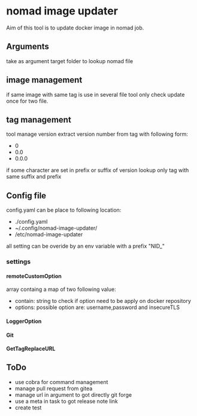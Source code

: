 # nomad image updater

Aim of this tool is to update docker image in nomad job.

## Arguments

take as argument target folder to lookup nomad file

## image management

if same image with same tag is use in several file tool only check update once for two file.

## tag management

tool manage version extract version number from tag with following form:

- 0
- 0.0
- 0.0.0

if some character are set in prefix or suffix of version lookup only tag with same suffix and prefix

## Config file

config.yaml can be place to following location:

- ./config.yaml
- ~/.config/nomad-image-updater/
- /etc/nomad-image-updater

all setting can be overide by an env variable with a prefix "NID\_"

### settings

#### remoteCustomOption

array containg a map of two following value:

- contain: string to check if option need to be apply on docker repository
- options: possible option are: username,password and insecureTLS

#### LoggerOption

#### Git

#### GetTagReplaceURL

## ToDo

- use cobra for command management
- manage pull request from gitea
- manage url in argument to got directly git forge
- use a meta in task to got release note link
- create test
